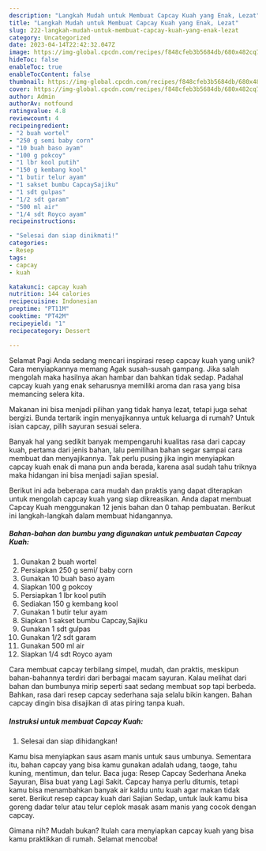 ```yaml
---
description: "Langkah Mudah untuk Membuat Capcay Kuah yang Enak, Lezat"
title: "Langkah Mudah untuk Membuat Capcay Kuah yang Enak, Lezat"
slug: 222-langkah-mudah-untuk-membuat-capcay-kuah-yang-enak-lezat
category: Uncategorized
date: 2023-04-14T22:42:32.047Z
image: https://img-global.cpcdn.com/recipes/f848cfeb3b5684db/680x482cq70/capcay-kuah-foto-resep-utama.jpg
hideToc: false
enableToc: true
enableTocContent: false
thumbnail: https://img-global.cpcdn.com/recipes/f848cfeb3b5684db/680x482cq70/capcay-kuah-foto-resep-utama.jpg
cover: https://img-global.cpcdn.com/recipes/f848cfeb3b5684db/680x482cq70/capcay-kuah-foto-resep-utama.jpg
author: Admin
authorAv: notfound
ratingvalue: 4.8
reviewcount: 4
recipeingredient:
- "2 buah wortel"
- "250 g semi baby corn"
- "10 buah baso ayam"
- "100 g pokcoy"
- "1 lbr kool putih"
- "150 g kembang kool"
- "1 butir telur ayam"
- "1 sakset bumbu CapcaySajiku"
- "1 sdt gulpas"
- "1/2 sdt garam"
- "500 ml air"
- "1/4 sdt Royco ayam"
recipeinstructions:

- "Selesai dan siap dinikmati!"
categories:
- Resep
tags:
- capcay
- kuah

katakunci: capcay kuah 
nutrition: 144 calories
recipecuisine: Indonesian
preptime: "PT11M"
cooktime: "PT42M"
recipeyield: "1"
recipecategory: Dessert

---
```



Selamat Pagi Anda sedang mencari inspirasi resep capcay kuah yang unik? Cara menyiapkannya memang Agak susah-susah gampang. Jika salah mengolah maka hasilnya akan hambar dan bahkan tidak sedap. Padahal capcay kuah yang enak seharusnya memiliki aroma dan rasa yang bisa memancing selera kita.


Makanan ini bisa menjadi pilihan yang tidak hanya lezat, tetapi juga sehat bergizi. Bunda tertarik ingin menyajikannya untuk keluarga di rumah? Untuk isian capcay, pilih sayuran sesuai selera.

Banyak hal yang sedikit banyak mempengaruhi kualitas rasa dari capcay kuah, pertama dari jenis bahan, lalu pemilihan bahan segar sampai cara membuat dan menyajikannya. Tak perlu pusing jika ingin menyiapkan capcay kuah enak di mana pun anda berada, karena asal sudah tahu triknya maka hidangan ini bisa menjadi sajian spesial.


Berikut ini ada beberapa cara mudah dan praktis yang dapat diterapkan untuk mengolah capcay kuah yang siap dikreasikan. Anda dapat membuat Capcay Kuah menggunakan 12 jenis bahan dan 0 tahap pembuatan. Berikut ini langkah-langkah dalam membuat hidangannya.

<!--inarticleads1-->

##### Bahan-bahan dan bumbu yang digunakan untuk pembuatan Capcay Kuah:

1. Gunakan 2 buah wortel
1. Persiapkan 250 g semi/ baby corn
1. Gunakan 10 buah baso ayam
1. Siapkan 100 g pokcoy
1. Persiapkan 1 lbr kool putih
1. Sediakan 150 g kembang kool
1. Gunakan 1 butir telur ayam
1. Siapkan 1 sakset bumbu Capcay,Sajiku
1. Gunakan 1 sdt gulpas
1. Gunakan 1/2 sdt garam
1. Gunakan 500 ml air
1. Siapkan 1/4 sdt Royco ayam


Cara membuat capcay terbilang simpel, mudah, dan praktis, meskipun bahan-bahannya terdiri dari berbagai macam sayuran. Kalau melihat dari bahan dan bumbunya mirip seperti saat sedang membuat sop tapi berbeda. Bahkan, rasa dari resep capcay sederhana saja selalu bikin kangen. Bahan capcay dingin bisa disajikan di atas piring tanpa kuah. 

<!--inarticleads2-->

##### Instruksi untuk membuat Capcay Kuah:


1. Selesai dan siap dihidangkan!

Kamu bisa menyiapkan saus asam manis untuk saus umbunya. Sementara itu, bahan capcay yang bisa kamu gunakan adalah udang, taoge, tahu kuning, mentimun, dan telur. Baca juga: Resep Capcay Sederhana Aneka Sayuran, Bisa buat yang Lagi Sakit. Capcay hanya perlu ditumis, tetapi kamu bisa menambahkan banyak air kaldu untu kuah agar makan tidak seret. Berikut resep capcay kuah dari Sajian Sedap, untuk lauk kamu bisa goreng dadar telur atau telur ceplok masak asam manis yang cocok dengan capcay. 

Gimana nih? Mudah bukan? Itulah cara menyiapkan capcay kuah yang bisa kamu praktikkan di rumah. Selamat mencoba!
